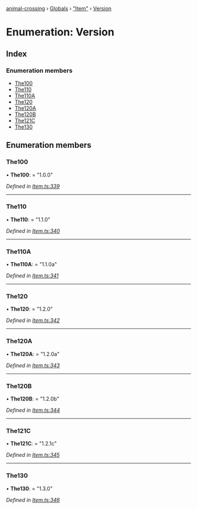 [animal-crossing](../README.md) › [Globals](../globals.md) › ["Item"](../modules/_item_.md) › [Version](_item_.version.md)

# Enumeration: Version

## Index

### Enumeration members

* [The100](_item_.version.md#the100)
* [The110](_item_.version.md#the110)
* [The110A](_item_.version.md#the110a)
* [The120](_item_.version.md#the120)
* [The120A](_item_.version.md#the120a)
* [The120B](_item_.version.md#the120b)
* [The121C](_item_.version.md#the121c)
* [The130](_item_.version.md#the130)

## Enumeration members

###  The100

• **The100**: = "1.0.0"

*Defined in [Item.ts:339](https://github.com/Norviah/animal-crossing/blob/caec6ad/module/types/Item.ts#L339)*

___

###  The110

• **The110**: = "1.1.0"

*Defined in [Item.ts:340](https://github.com/Norviah/animal-crossing/blob/caec6ad/module/types/Item.ts#L340)*

___

###  The110A

• **The110A**: = "1.1.0a"

*Defined in [Item.ts:341](https://github.com/Norviah/animal-crossing/blob/caec6ad/module/types/Item.ts#L341)*

___

###  The120

• **The120**: = "1.2.0"

*Defined in [Item.ts:342](https://github.com/Norviah/animal-crossing/blob/caec6ad/module/types/Item.ts#L342)*

___

###  The120A

• **The120A**: = "1.2.0a"

*Defined in [Item.ts:343](https://github.com/Norviah/animal-crossing/blob/caec6ad/module/types/Item.ts#L343)*

___

###  The120B

• **The120B**: = "1.2.0b"

*Defined in [Item.ts:344](https://github.com/Norviah/animal-crossing/blob/caec6ad/module/types/Item.ts#L344)*

___

###  The121C

• **The121C**: = "1.2.1c"

*Defined in [Item.ts:345](https://github.com/Norviah/animal-crossing/blob/caec6ad/module/types/Item.ts#L345)*

___

###  The130

• **The130**: = "1.3.0"

*Defined in [Item.ts:346](https://github.com/Norviah/animal-crossing/blob/caec6ad/module/types/Item.ts#L346)*
